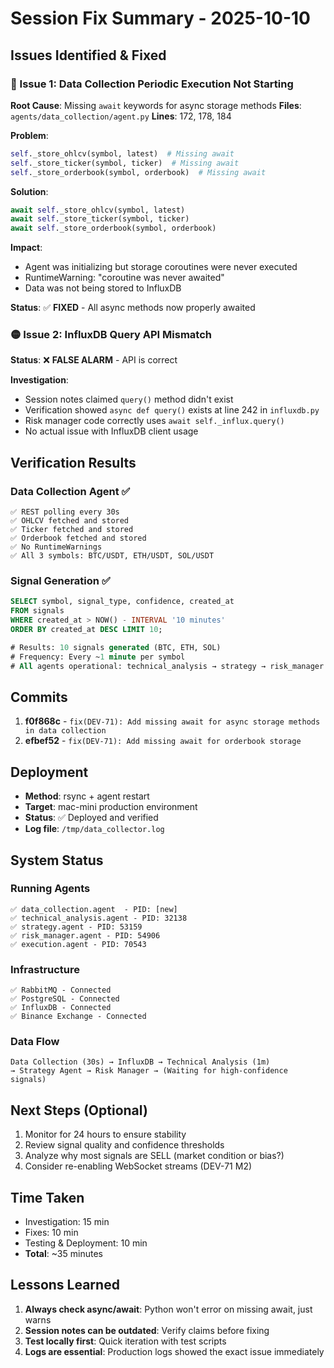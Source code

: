 # Session Fix Summary - 2025-10-10

## Issues Identified & Fixed

### 🔴 Issue 1: Data Collection Periodic Execution Not Starting
**Root Cause**: Missing `await` keywords for async storage methods
**Files**: `agents/data_collection/agent.py`
**Lines**: 172, 178, 184

**Problem**:
```python
self._store_ohlcv(symbol, latest)  # Missing await
self._store_ticker(symbol, ticker)  # Missing await  
self._store_orderbook(symbol, orderbook)  # Missing await
```

**Solution**:
```python
await self._store_ohlcv(symbol, latest)
await self._store_ticker(symbol, ticker)
await self._store_orderbook(symbol, orderbook)
```

**Impact**: 
- Agent was initializing but storage coroutines were never executed
- RuntimeWarning: "coroutine was never awaited"
- Data was not being stored to InfluxDB

**Status**: ✅ **FIXED** - All async methods now properly awaited

### 🟡 Issue 2: InfluxDB Query API Mismatch  
**Status**: ❌ **FALSE ALARM** - API is correct

**Investigation**:
- Session notes claimed `query()` method didn't exist
- Verification showed `async def query()` exists at line 242 in `influxdb.py`
- Risk manager code correctly uses `await self._influx.query()`
- No actual issue with InfluxDB client usage

## Verification Results

### Data Collection Agent ✅
```
✅ REST polling every 30s
✅ OHLCV fetched and stored
✅ Ticker fetched and stored  
✅ Orderbook fetched and stored
✅ No RuntimeWarnings
✅ All 3 symbols: BTC/USDT, ETH/USDT, SOL/USDT
```

### Signal Generation ✅
```sql
SELECT symbol, signal_type, confidence, created_at 
FROM signals 
WHERE created_at > NOW() - INTERVAL '10 minutes'
ORDER BY created_at DESC LIMIT 10;

# Results: 10 signals generated (BTC, ETH, SOL)
# Frequency: Every ~1 minute per symbol
# All agents operational: technical_analysis → strategy → risk_manager
```

## Commits

1. **f0f868c** - `fix(DEV-71): Add missing await for async storage methods in data collection`
2. **efbef52** - `fix(DEV-71): Add missing await for orderbook storage`

## Deployment

- **Method**: rsync + agent restart
- **Target**: mac-mini production environment
- **Status**: ✅ Deployed and verified
- **Log file**: `/tmp/data_collector.log`

## System Status

### Running Agents
```
✅ data_collection.agent  - PID: [new]
✅ technical_analysis.agent - PID: 32138
✅ strategy.agent - PID: 53159
✅ risk_manager.agent - PID: 54906
✅ execution.agent - PID: 70543
```

### Infrastructure
```
✅ RabbitMQ - Connected
✅ PostgreSQL - Connected  
✅ InfluxDB - Connected
✅ Binance Exchange - Connected
```

### Data Flow
```
Data Collection (30s) → InfluxDB → Technical Analysis (1m) 
→ Strategy Agent → Risk Manager → (Waiting for high-confidence signals)
```

## Next Steps (Optional)

1. Monitor for 24 hours to ensure stability
2. Review signal quality and confidence thresholds
3. Analyze why most signals are SELL (market condition or bias?)
4. Consider re-enabling WebSocket streams (DEV-71 M2)

## Time Taken

- Investigation: 15 min
- Fixes: 10 min  
- Testing & Deployment: 10 min
- **Total**: ~35 minutes

## Lessons Learned

1. **Always check async/await**: Python won't error on missing await, just warns
2. **Session notes can be outdated**: Verify claims before fixing
3. **Test locally first**: Quick iteration with test scripts
4. **Logs are essential**: Production logs showed the exact issue immediately
